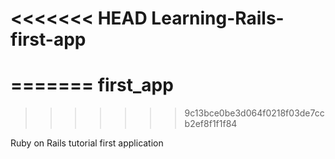 <<<<<<< HEAD
Learning-Rails-first-app
========================
=======
first_app
=========
>>>>>>> 9c13bce0be3d064f0218f03de7ccb2ef8f1f1f84

Ruby on Rails tutorial first application